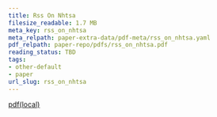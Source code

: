 ```yaml
---
title: Rss On Nhtsa
filesize_readable: 1.7 MB
meta_key: rss_on_nhtsa
meta_relpath: paper-extra-data/pdf-meta/rss_on_nhtsa.yaml
pdf_relpath: paper-repo/pdfs/rss_on_nhtsa.pdf
reading_status: TBD
tags:
- other-default
- paper
url_slug: rss_on_nhtsa
---
```


[pdf(local)](../../paper-repo/pdfs/rss_on_nhtsa.pdf)

